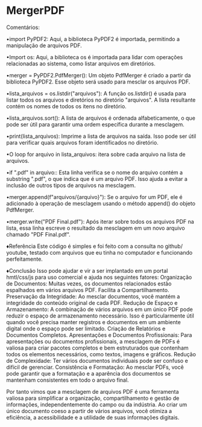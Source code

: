 # MergerPDF
Comentários:

•import PyPDF2: Aqui, a biblioteca PyPDF2 é importada, permitindo a manipulação de arquivos PDF.

•Import os: Aqui, a biblioteca os é importada para lidar com operações relacionadas ao sistema, como listar arquivos em diretórios.

•merger = PyPDF2.PdfMerger(): Um objeto PdfMerger é criado a partir da biblioteca PyPDF2. Esse objeto será usado para mesclar os arquivos PDF.

•lista_arquivos = os.listdir("arquivos"): A função os.listdir() é usada para listar todos os arquivos e diretórios no diretório "arquivos". A lista resultante contém os nomes de todos os itens no diretório.

•lista_arquivos.sort(): A lista de arquivos é ordenada alfabeticamente, o que pode ser útil para garantir uma ordem específica durante a mesclagem.

•print(lista_arquivos): Imprime a lista de arquivos na saída. Isso pode ser útil para verificar quais arquivos foram identificados no diretório.

•O loop for arquivo in lista_arquivos: itera sobre cada arquivo na lista de arquivos.

•if ".pdf" in arquivo:: Esta linha verifica se o nome do arquivo contém a substring ".pdf", o que indica que é um arquivo PDF. Isso ajuda a evitar a inclusão de outros tipos de arquivos na mesclagem.

•merger.append(f"arquivos/{arquivo}"): Se o arquivo for um PDF, ele é adicionado à operação de mesclagem usando o método append() do objeto PdfMerger.

•merger.write("PDF Final.pdf"): Após iterar sobre todos os arquivos PDF na lista, essa linha escreve o resultado da mesclagem em um novo arquivo chamado "PDF Final.pdf".

♦Referência
Este código é simples e foi feito com a consulta no github/ youtube, testado com arquivos que eu tinha no computador e funcionando perfeitamente.

♦Conclusão
Isso pode ajudar e vir a ser implantado em um portal hmtl/css/js para uso comercial e ajuda nos seguintes fatores:
Organização de Documentos: Muitas vezes, os documentos relacionados estão espalhados em vários arquivos PDF.
Facilita a Compartilhamento. 
Preservação da Integridade: Ao mesclar documentos, você mantém a integridade do conteúdo original de cada PDF.
Redução de Espaço e Armazenamento: A combinação de vários arquivos em um único PDF pode reduzir o espaço de armazenamento necessário. Isso é particularmente útil quando você precisa manter registros e documentos em um ambiente digital onde o espaço pode ser limitado.
Criação de Relatórios e Documentos Completos.
Apresentações e Documentos Profissionais: Para apresentações ou documentos profissionais, a mesclagem de PDFs é valiosa para criar pacotes completos e bem estruturados que contenham todos os elementos necessários, como textos, imagens e gráficos.
Redução de Complexidade: Ter vários documentos individuais pode ser confuso e difícil de gerenciar.
Consistência e Formatação: Ao mesclar PDFs, você pode garantir que a formatação e a aparência dos documentos se mantenham consistentes em todo o arquivo final. 

Por tanto vimos que a mesclagem de arquivos PDF é uma ferramenta valiosa para simplificar a organização, compartilhamento e gestão de informações, independentemente do campo ou da indústria. Ao criar um único documento coeso a partir de vários arquivos, você otimiza a eficiência, a acessibilidade e a utilidade de suas informações digitais.

